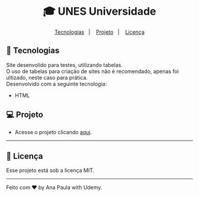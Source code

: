 <h1 align="center"> 🎓 UNES Universidade </h1>

<p align="center">
  <a href="#-tecnologias">Tecnologias</a>&nbsp;&nbsp;&nbsp;|&nbsp;&nbsp;&nbsp;
  <a href="#-projeto">Projeto</a>&nbsp;&nbsp;&nbsp;|&nbsp;&nbsp;&nbsp;
  <a href="#memo-licença">Licença</a>
</p>

## 🚀 Tecnologias

Site desenvolido para testes, utilizando tabelas.<br>
O uso de tabelas para criação de sites não é recomendado, apenas foi ultizado, neste caso para prática.<br>
Desenvolvido com a seguinte tecnologia:

- HTML

## 💻 Projeto

- Acesse o projeto clicando [aqui](https://a-paulaassuncao.github.io/unes_universidade/).

---

## :memo: Licença

Esse projeto está sob a licença MIT.

---

Feito com ♥ by Ana Paula with Udemy.
